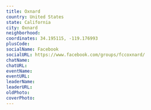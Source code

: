 ```yaml
---
title: Oxnard
country: United States
state: California
city: Oxnard
neighborhood: 
coordinates: 34.195115, -119.176993
plusCode:
socialName: Facebook
socialURL: https://www.facebook.com/groups/fccoxnard/
chatName:
chatURL:
eventName:
eventURL:
leaderName:
leaderURL:
oldPhoto: 
coverPhoto:
---
```

